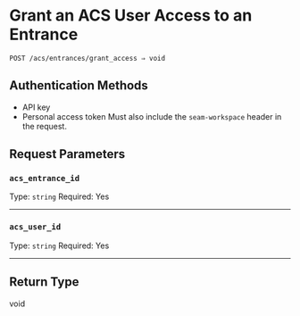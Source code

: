 # Grant an ACS User Access to an Entrance

```
POST /acs/entrances/grant_access ⇒ void
```



## Authentication Methods

- API key
- Personal access token
  Must also include the `seam-workspace` header in the request.

## Request Parameters

### `acs_entrance_id`

Type: `string`
Required: Yes



***

### `acs_user_id`

Type: `string`
Required: Yes



***

## Return Type

void
